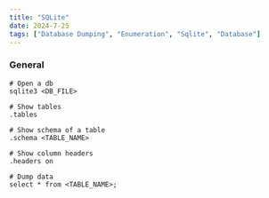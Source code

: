 ```yaml
---
title: "SQLite"
date: 2024-7-25
tags: ["Database Dumping", "Enumeration", "Sqlite", "Database"]
---
```


### General

```console
# Open a db
sqlite3 <DB_FILE>
```

```console
# Show tables
.tables
```

```console
# Show schema of a table
.schema <TABLE_NAME>
```

```console
# Show column headers
.headers on
```

```console
# Dump data
select * from <TABLE_NAME>;
```
